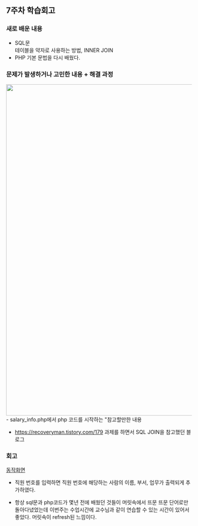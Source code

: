 ## 7주차 학습회고

### 새로 배운 내용

- SQL문<br>
테이블을 약자로 사용하는 방법, INNER JOIN
- PHP 기본 문법을 다시 배웠다.

### 문제가 발생하거나 고민한 내용 + 해결 과정
<img src="https://user-images.githubusercontent.com/57151886/96068768-bad1c800-0ed7-11eb-8045-4fede1c19c1d.png" width="900" height="auto">
- salary_info.php에서 php 코드를 시작하는 "<?php"부분에 "<? php" 이렇게 공백이 하나 들어가 있어서 그랬던거였다.   
 
 

### 참고할만한 내용
- https://recoveryman.tistory.com/179 과제를 하면서 SQL JOIN을 참고했던 블로그

### 회고
<a href="https://youtu.be/B1JcRpyEds4">동작화면 </a>
- 직원 번호를 입력하면 직원 번호에 해당하는 사람의 이름, 부서, 업무가 출력되게 추가하였다.

- 항상 sql문과 php코드가 몇년 전에 배웠던 것들이 머릿속에서 뜨문 뜨문 단어로만 돌아다녔었는데 이번주는 수업시간에 교수님과 같이 연습할 수 있는 시간이 있어서 좋았다. 머릿속이 refresh된 느낌이다.


